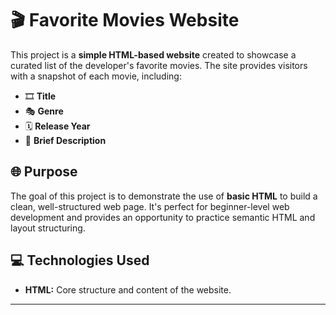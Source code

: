 # 🎬 Favorite Movies Website

This project is a **simple HTML-based website** created to showcase a curated list of the developer's favorite movies. The site provides visitors with a snapshot of each movie, including:

- 🎞️ **Title**
- 🎭 **Genre**
- 🗓️ **Release Year**
- 📝 **Brief Description**

## 🌐 Purpose

The goal of this project is to demonstrate the use of **basic HTML** to build a clean, well-structured web page. It's perfect for beginner-level web development and provides an opportunity to practice semantic HTML and layout structuring.

## 💻 Technologies Used

- **HTML:** Core structure and content of the website.

---

